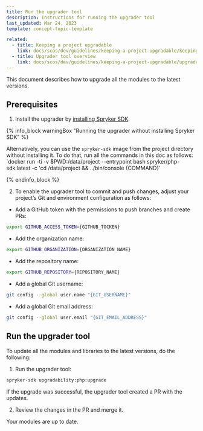 ```yaml
---
title: Run the upgrader tool
description: Instructions for running the upgrader tool
last_updated: Mar 24, 2023
template: concept-topic-template

related:
  - title: Keeping a project upgradable
    link: docs/scos/dev/guidelines/keeping-a-project-upgradable/keeping-a-project-upgradable.html
  - title: Upgrader tool overview
    link: docs/scos/dev/guidelines/keeping-a-project-upgradable/upgrader-tool-overview.html
---
```

This document describes how to upgrade all the modules to the latest versions.

## Prerequisites

1. Install the upgrader by [installing Spryker SDK](https://github.com/spryker-sdk/sdk#installation).

{% info_block warningBox "Running the upgrader without installing Spryker SDK" %}

Alternatively, you can use the `spryker-sdk` image from the project directory without installing it. To do that, run all the commands in this doc as follows: `docker run -ti -v $PWD:/data/project --entrypoint bash spryker/php-sdk:latest -c 'cd /data/project && ../bin/console {COMMAND}'

{% endinfo_block %}

2. To enable the upgrader tool to commit and push changes, adjust your project’s Git and environment configuration as follows:

  * Add a GitHub token with the permissions to push branches and create PRs:

  ```bash
  export GITHUB_ACCESS_TOKEN={GITHUB_TOCKEN}
  ```

  * Add the organization name:

  ```bash
  export GITHUB_ORGANIZATION={ORGANIZATION_NAME}
  ```

  * Add the repository name:

  ```bash
  export GITHUB_REPOSITORY={REPOSITORY_NAME}
  ```

  * Add a global Git username:

  ```bash
  git config --global user.name "{GIT_USERNAME}"
  ```

  * Add a global Git email address:

  ```bash
  git config --global user.email "{GIT_EMAIL_ADDRESS}"
  ```

## Run the upgrader tool

To update all the modules and libraries to the latest versions, do the following:

1. Run the upgrader tool:

```bash
spryker-sdk upgradability:php:upgrade
```

If the upgrade was successful, the upgrader tool created a PR with the updates.

2. Review the changes in the PR and merge it.

Your modules are up to date.
